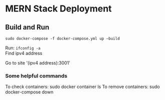 # MERN Stack Deployment

## Build and Run

```
sudo docker-compose -f docker-compose.yml up –build 
```

Run: `ifconfig -a`   
Find ipv4 address 

Go to site '(ipv4 address):3001' 


### Some helpful commands

To check containers: sudo docker container ls 
To remove containers: sudo docker-compose down 
